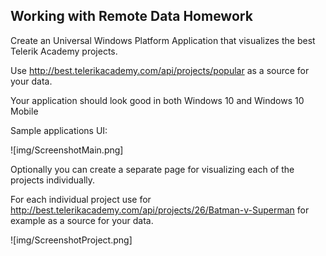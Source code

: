 ## Working with Remote Data Homework

Create an Universal Windows Platform Application that visualizes the best Telerik Academy projects.

Use http://best.telerikacademy.com/api/projects/popular as a source for your data.

Your application should look good in both Windows 10 and Windows 10 Mobile

Sample applications UI:

![img/ScreenshotMain.png]

Optionally you can create a separate page for visualizing each of the projects individually.

For each individual project use for http://best.telerikacademy.com/api/projects/26/Batman-v-Superman for example as a source for your data.

![img/ScreenshotProject.png]
